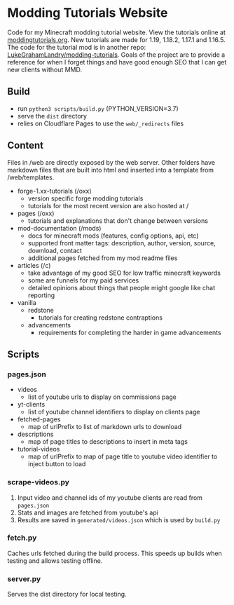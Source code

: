 # Modding Tutorials Website

Code for my Minecraft modding tutorial website. View the tutorials online at [moddingtutorials.org](https://moddingtutorials.org). New tutorials are made for 1.19, 1.18.2, 1.17.1 and 1.16.5. The code for the tutorial mod is in another repo: [LukeGrahamLandry/modding-tutorials](https://github.com/LukeGrahamLandry/modding-tutorials). Goals of the project are to provide a reference for when I forget things and have good enough SEO that I can get new clients without MMD.

## Build

- run `python3 scripts/build.py` (PYTHON_VERSION=3.7)
- serve the `dist` directory
- relies on Cloudflare Pages to use the `web/_redirects` files

## Content

Files in /web are directly exposed by the web server. Other folders have markdown files that are built into html and inserted into a template from /web/templates. 

- forge-1.xx-tutorials (/oxx)
    - version specific forge modding tutorials
    - tutorials for the most recent version are also hosted at / 
- pages (/oxx)
    - tutorials and explanations that don't change between versions
- mod-documentation (/mods)
    - docs for minecraft mods (features, config options, api, etc)
    - supported front matter tags: description, author, version, source, download, contact
    - additional pages fetched from my mod readme files
- articles (/c)
    - take advantage of my good SEO for low traffic minecraft keywords
    - some are funnels for my paid services 
    - detailed opinions about things that people might google like chat reporting 
- vanilla
    - redstone
        - tutorials for creating redstone contraptions 
    - advancements 
        - requirements for completing the harder in game advancements 

## Scripts 

### pages.json

- videos
    - list of youtube urls to display on commissions page
- yt-clients 
    - list of youtube channel identifiers to display on clients page
- fetched-pages
    - map of urlPrefix to list of markdown urls to download
- descriptions
    - map of page titles to descriptions to insert in meta tags
- tutorial-videos
    - map of urlPrefix to map of page title to youtube video identifier to inject button to load

### scrape-videos.py

1. Input video and channel ids of my youtube clients are read from `pages.json`
2. Stats and images are fetched from youtube's api
3. Results are saved in `generated/videos.json` which is used by `build.py`

### fetch.py

Caches urls fetched during the build process. This speeds up builds when testing and allows testing offline. 

### server.py

Serves the dist directory for local testing. 
